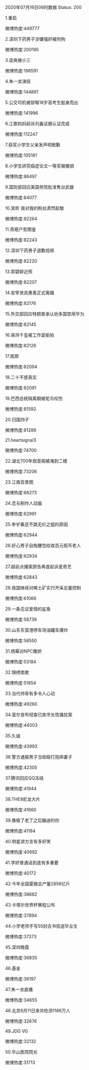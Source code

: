 2020年07月16日06时数据
Status: 200

1.重启

微博热度:449777

2.深圳下药男子涉嫌强奸被刑拘

微博热度:200195

3.梁爽被小三

微博热度:198591

4.朱一龙演技

微博热度:144881

5.公交司机被锁喉18岁高考生挺身而出

微博热度:141996

6.江歌妈妈起诉刘鑫证据认证完成

微博热度:112247

7.获奖小学生父亲发声明致歉

微博热度:105181

8.小学生研究癌症论文一等奖被撤销

微博热度:86497

9.国防部回应美国务院批准售台武器

微博热度:84077

10.吴昕 我对我的粉丝肃然起敬

微博热度:82264

11.奇葩户型图鉴

微博热度:82243

12.深圳下药男子道歉视频

微博热度:82220

13.郭碧婷近照

微博热度:82207

14.安宰贤具惠善正式离婚

微博热度:82176

15.外交部回应特朗普承认劝多国禁用华为

微博热度:82145

16.易烊千玺被工作室偷拍

微博热度:82126

17.瓶邪

微博热度:82094

18.二十不惑真实

微博热度:82091

19.巴西总统隔离期被鸵鸟咬伤

微博热度:81592

20.归国四子

微博热度:81289

21.heartsignal3

微博热度:74700

22.湖北700年观音阁被淹到二楼

微博热度:73206

23.江南百景图

微博热度:66273

24.恋与制作人动画

微博热度:62991

25.李宇春还不跳无价之姐的原因

微博热度:62944

26.好心男子自掏腰包给收百元假币老人

微博热度:62934

27.超前点播案原告再度起诉爱奇艺

微博热度:62843

28.我国继续对稀土矿实行开采总量控制

微博热度:61066

29.一条见证爱情的鲨鱼

微博热度:58739

30.山东东营港停车场油罐车爆炸

微博热度:58550

31.杨幂对NPC撒娇

微博热度:53184

32.锦绣南歌

微博热度:51854

33.当代帅哥有多令人心动

微博热度:49260

34.首尔宣布彻查已故市长性骚扰案

微博热度:44003

35.久诚

微博热度:43993

36.警方通报男子当街殴打抱摔妻子

微博热度:42305

37.腾讯回应QQ冻结

微博热度:41944

38.THE9尼龙大片

微博热度:41660

39.像极了老了之后蹦迪的你

微博热度:41184

40.明星讲方言有多好笑

微博热度:40692

41.学好普通话到底有多重要

微博热度:40172

42.今年全国夏粮总产量2856亿斤

微博热度:38682

43.卡塔尔世界杯赛程公布

微博热度:37894

44.小学老师手写55封古书信送毕业生

微博热度:37373

45.深圳晚霞

微博热度:36835

46.基金

微博热度:36197

47.朱一龙直播

微博热度:34655

48.北京6月11日来共检测1188万人

微博热度:32676

49.JDG VG

微博热度:32132

50.华山医院院长

微博热度:31713

